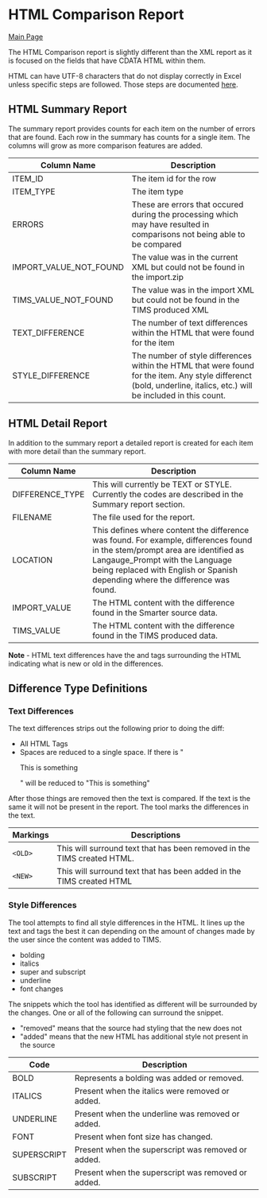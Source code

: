 # HTML Comparison Report 

[Main Page](../README.md)

The HTML Comparison report is slightly different than the XML report as it is focused on the fields that have CDATA HTML within them.

HTML can have UTF-8 characters that do not display correctly in Excel unless specific steps are followed.  Those steps are documented [here](import_utf8_excel.md).

## HTML Summary Report

The summary report provides counts for each item on the number of errors that are found.  Each row in the summary has counts for a single item.  The columns will grow as more comparison features are added.

| Column Name | Description |
| ----- | ----- |
| ITEM_ID | The item id for the row |
| ITEM_TYPE | The item type |
| ERRORS | These are errors that occured during the processing which may have resulted in comparisons not being able to be compared |
| IMPORT_VALUE_NOT_FOUND | The value was in the current XML but could not be found in the import.zip |
| TIMS_VALUE_NOT_FOUND | The value was in the import XML but could not be found in the TIMS produced XML |
| TEXT_DIFFERENCE | The number of text differences within the HTML that were found for the item |
| STYLE_DIFFERENCE |  The number of style differences within the HTML that were found for the item.  Any style differenct (bold, underline, italics, etc.) will be included in this count.

## HTML Detail Report
In addition to the summary report a detailed report is created for each item with more detail than the summary report.

| Column Name | Description |
| ---- | ---- |
| DIFFERENCE_TYPE | This will currently be TEXT or STYLE.  Currently the codes are described in the Summary report section. |
| FILENAME | The file used for the report. |
| LOCATION | This defines where content the difference was found.  For example, differences found in the stem/prompt area are identified as Langauge_Prompt with the Language being replaced with English or Spanish depending where the difference was found. |
| IMPORT_VALUE | The HTML content with the difference found in the Smarter source data. |
| TIMS_VALUE | The HTML content with the difference found in the TIMS produced data. |

**Note** - HTML text differences have the <OLD> and <NEW> tags surrounding the HTML indicating what is new or old in the differences.

## Difference Type Definitions

### Text Differences

The text differences strips out the following prior to doing the diff:

* All HTML Tags
* Spaces are reduced to a single space.  If there is "<p>This     is something</p>" will be reduced to "This is something"

After those things are removed then the text is compared.  If the text is the same it will not be present in the report.  The tool marks the differences in the text.

| Markings | Descriptions |
| -------- | ------------ |
| `<OLD>` | This will surround text that has been removed in the TIMS created HTML.  |
| `<NEW>` | This will surround text that has been added in the TIMS created HTML |

### Style Differences 

The tool attempts to find all style differences in the HTML.  It lines up the text and tags the best it can depending on the amount of changes made by the user since the content was added to TIMS.

* bolding
* italics
* super and subscript
* underline
* font changes

The snippets which the tool has identified as different will be surrounded by the changes.  One or all of the following can surround the snippet.

* "removed" means that the source had styling that the new does not
* "added" means that the new HTML has additional style not present in the source

| Code | Description |
| ---- | ------ |
| BOLD | Represents a bolding was added or removed. |
| ITALICS | Present when the italics were removed or added. |
| UNDERLINE | Present when the underline was removed or added. |
| FONT | Present when font size has changed. |
| SUPERSCRIPT | Present when the superscript was removed or added. |
| SUBSCRIPT | Present when the superscript was removed or added. |
